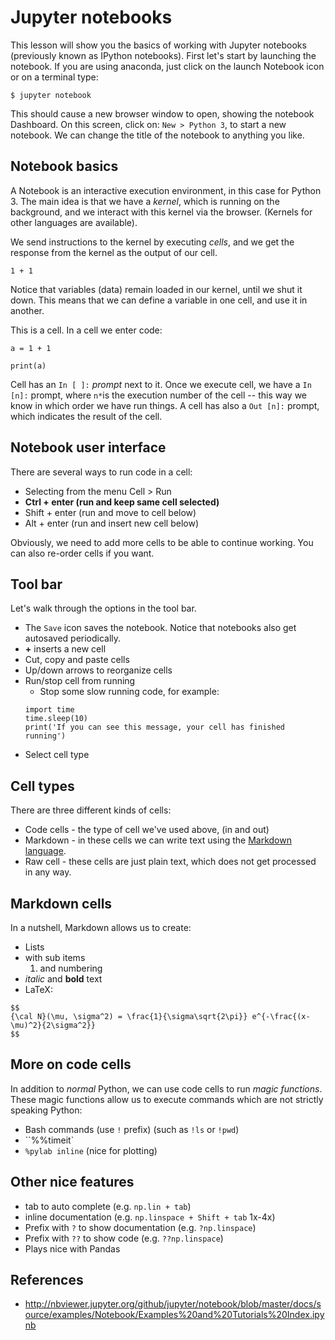 # Jupyter notebooks

This lesson will show you the basics of working with Jupyter notebooks (previously known as IPython notebooks). First let's start by launching the notebook. If you are using anaconda, just click on the launch Notebook icon or on a terminal type:

```
$ jupyter notebook
```

This should cause a new browser window to open, showing the notebook Dashboard. On this screen, click on: `New > Python 3`, to start a new notebook. We can change the title of the notebook to anything you like.

## Notebook basics

A Notebook is an interactive execution environment, in this case for Python 3. The main idea is that we have a *kernel*, which is running on the background, and we interact with this kernel via the browser. (Kernels for other languages are available).

We send instructions to the kernel by executing *cells*, and we get the response from the kernel as the output of our cell.

```
1 + 1
```

Notice that variables (data) remain loaded in our kernel, until we shut it down. This means that we can define a variable in one cell, and use it in another.

This is a cell. In a cell we enter code:
```
a = 1 + 1
```

```
print(a)
```

Cell has an `In [ ]:` *prompt* next to it. Once we execute cell, we have a `In [n]:` prompt, where `n*`is the execution number of the cell -- this way we know in which order we have run things. A cell has also a `Out [n]:` prompt, which indicates the result of the cell.

## Notebook user interface

There are several ways to run code in a cell:
 - Selecting from the menu Cell > Run
 - **Ctrl + enter (run and keep same cell selected)**
 - Shift + enter (run and move to cell below)
 - Alt + enter (run and insert new cell below)

Obviously, we need to add more cells to be able to continue working. You can also re-order cells if you want.

## Tool bar
Let's walk through the options in the tool bar.

 - The `Save` icon saves the notebook. Notice that notebooks also get autosaved periodically.
 - **+** inserts a new cell
 - Cut, copy and paste cells
 - Up/down arrows to reorganize cells
 - Run/stop cell from running
   - Stop some slow running code, for example:
    ```
    import time
    time.sleep(10)
    print('If you can see this message, your cell has finished running')
    ```
 - Select cell type

## Cell types
There are three different kinds of cells:

 - Code cells - the type of cell we've used above, (in and out)
 - Markdown - in these cells we can write text using the [Markdown language](http://jupyter.cs.brynmawr.edu/hub/dblank/public/Jupyter%20Notebook%20Users%20Manual.ipynb#4.-Using-Markdown-Cells-for-Writing).
 - Raw cell - these cells are just plain text, which does not get processed in any way.

## Markdown cells
In a nutshell, Markdown allows us to create:
 - Lists
  - with sub items
    1. and numbering
 - *italic* and **bold** text
 - LaTeX:
```
$$
{\cal N}(\mu, \sigma^2) = \frac{1}{\sigma\sqrt{2\pi}} e^{-\frac{(x-\mu)^2}{2\sigma^2}}
$$
```

## More on code cells
In addition to *normal* Python, we can use code cells to run *magic functions*. These magic functions allow us to execute commands which are not strictly speaking Python:

 - Bash commands (use `!` prefix) (such as `!ls` or `!pwd`)
 - ``%%timeit`
 - `%pylab inline` (nice for plotting)

## Other nice features

 - tab to auto complete (e.g. `np.lin + tab`)
 - inline documentation (e.g. `np.linspace + Shift + tab` 1x-4x)
 - Prefix with `?` to show documentation (e.g. `?np.linspace`)
 - Prefix with `??` to show code (e.g. `??np.linspace`)
 - Plays nice with Pandas

## References
 - http://nbviewer.jupyter.org/github/jupyter/notebook/blob/master/docs/source/examples/Notebook/Examples%20and%20Tutorials%20Index.ipynb
